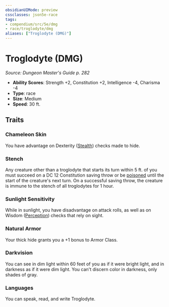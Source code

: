 ```yaml
---
obsidianUIMode: preview
cssclasses: json5e-race
tags:
- compendium/src/5e/dmg
- race/troglodyte/dmg
aliases: ["Troglodyte (DMG)"]
---
```

# Troglodyte (DMG)
*Source: Dungeon Master's Guide p. 282*  

- **Ability Scores**: Strength +2, Constitution +2, Intelligence -4, Charisma -4
- **Type**: race
- **Size**: Medium
- **Speed**: 30 ft.

## Traits

### Chameleon Skin

You have advantage on Dexterity ([Stealth](/3-Mechanics/CLI/rules/skills.md#Stealth)) checks made to hide.

### Stench

Any creature other than a troglodyte that starts its turn within 5 ft. of you must succeed on a DC 12 Constitution saving throw or be [poisoned](/3-Mechanics/CLI/rules/conditions.md#poisoned) until the start of the creature's next turn. On a successful saving throw, the creature is immune to the stench of all troglodytes for 1 hour.

### Sunlight Sensitivity

While in sunlight, you have disadvantage on attack rolls, as well as on Wisdom ([Perception](/3-Mechanics/CLI/rules/skills.md#Perception)) checks that rely on sight.

### Natural Armor

Your thick hide grants you a +1 bonus to Armor Class.

### Darkvision

You can see in dim light within 60 feet of you as if it were bright light, and in darkness as if it were dim light. You can't discern color in darkness, only shades of gray.

### Languages

You can speak, read, and write Troglodyte.